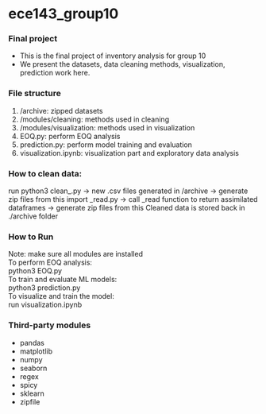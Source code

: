 # ece143_group10
### Final project
- This is the final project of inventory analysis for group 10
- We present the datasets, data cleaning methods, visualization, prediction work here.

### File structure
1. /archive: zipped datasets
2. /modules/cleaning: methods used in cleaning
3. /modules/visualization: methods used in visualization
4. EOQ.py: perform EOQ analysis
5. prediction.py: perform model training and evaluation
6. visualization.ipynb: visualization part and exploratory data analysis

### How to clean data:
run python3 clean_.py -> new .csv files generated in /archive -> generate zip files from this
import _read.py -> call _read function to return assimilated dataframes -> generate zip files from this
Cleaned data is stored back in ./archive folder

### How to Run
Note: make sure all modules are installed  
To perform EOQ analysis:  
python3 EOQ.py  
To train and evaluate ML models:  
python3 prediction.py  
To visualize and train the model:  
run visualization.ipynb  

### Third-party modules
- pandas
- matplotlib
- numpy
- seaborn
- regex
- spicy
- sklearn
- zipfile
